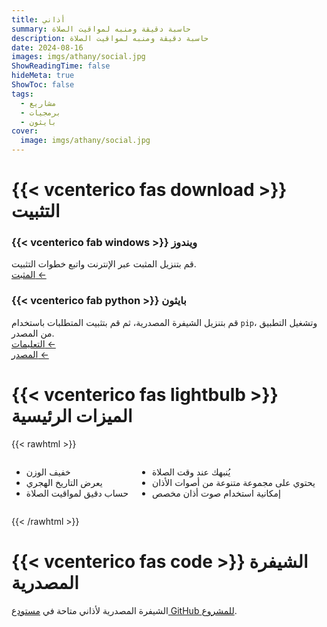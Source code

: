 ```yaml
---
title: أذاني
summary: حاسبة دقيقة ومنبه لمواقيت الصلاة
description: حاسبة دقيقة ومنبه لمواقيت الصلاة
date: 2024-08-16
images: imgs/athany/social.jpg
ShowReadingTime: false
hideMeta: true
ShowToc: false
tags:
  - مشاريع
  - برمجيات
  - بايثون
cover:
  image: imgs/athany/social.jpg
---
```


# {{< vcenterico fas download >}} التثبيت

<div class="grid-container">
<div class="grid-item">

### {{< vcenterico fab windows >}} **ويندوز**

قم بتنزيل المثبت عبر الإنترنت واتبع خطوات التثبيت.  
[المثبت ←](https://github.com/0xzer0x/quran-companion/releases/download/v1.1.9/qc_online_installer_x64_win.exe)

</div>
<div class="grid-item">

### {{< vcenterico fab python >}} **بايثون**

قم بتنزيل الشيفرة المصدرية، ثم قم بتثبيت المتطلبات باستخدام `pip`، وتشغيل التطبيق من المصدر.<br/>
[التعليمات ←](https://github.com/0xzer0x/athany?tab=readme-ov-file#installation)<br/>
[المصدر ←](https://github.com/0xzer0x/athany/archive/refs/tags/1.2.1-stable.zip)

</div>
</div>

# {{< vcenterico fas lightbulb >}} الميزات الرئيسية

{{< rawhtml >}}

<div style="display: flex; gap: 1em;">
    <div>
      <ul>
        <li>خفيف الوزن</li>
        <li>يعرض التاريخ الهجري</li>
        <li>حساب دقيق لمواقيت الصلاة</li>
      </ul>
    </div>
    <div>
      <ul>
        <li>يُنبهك عند وقت الصلاة</li>
        <li>يحتوي على مجموعة متنوعة من أصوات الأذان</li>
        <li>إمكانية استخدام صوت أذان مخصص</li>
      </ul>
    </div>
</div>

{{< /rawhtml >}}

# {{< vcenterico fas code >}} الشيفرة المصدرية

الشيفرة المصدرية لأذاني متاحة في [مستودع GitHub للمشروع](https://github.com/0xzer0x/athany).

